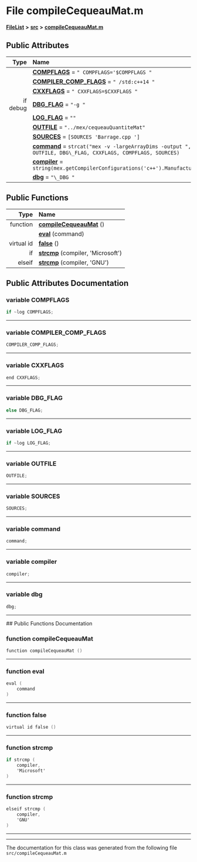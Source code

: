 

# File compileCequeauMat.m



[**FileList**](files.md) **>** [**src**](dir_68267d1309a1af8e8297ef4c3efbcdba.md) **>** [**compileCequeauMat.m**](compileCequeauMat_8m.md)


























## Public Attributes

| Type | Name |
| ---: | :--- |
|   | [**COMPFLAGS**](#variable-compflags)   = `" COMPFLAGS='$COMPFLAGS "`<br> |
|   | [**COMPILER\_COMP\_FLAGS**](#variable-compiler_comp_flags)   = `" /std:c++14 "`<br> |
|   | [**CXXFLAGS**](#variable-cxxflags)   = `" CXXFLAGS=$CXXFLAGS "`<br> |
|  if debug | [**DBG\_FLAG**](#variable-dbg_flag)   = `"-g "`<br> |
|   | [**LOG\_FLAG**](#variable-log_flag)   = `""`<br> |
|   | [**OUTFILE**](#variable-outfile)   = `"../mex/cequeauQuantiteMat"`<br> |
|   | [**SOURCES**](#variable-sources)   = `[SOURCES 'Barrage.cpp ']`<br> |
|   | [**command**](#variable-command)   = `strcat("mex -v -largeArrayDims -output ", OUTFILE, DBG\_FLAG, CXXFLAGS, COMPFLAGS, SOURCES)`<br> |
|   | [**compiler**](#variable-compiler)   = `string(mex.getCompilerConfigurations('c++').Manufacturer)`<br> |
|   | [**dbg**](#variable-dbg)   = `"\_DBG "`<br> |
















## Public Functions

| Type | Name |
| ---: | :--- |
|  function | [**compileCequeauMat**](#function-compilecequeaumat) () <br> |
|   | [**eval**](#function-eval) (command) <br> |
| virtual id | [**false**](#function-false) () <br> |
|  if | [**strcmp**](#function-strcmp) (compiler, 'Microsoft') <br> |
|  elseif | [**strcmp**](#function-strcmp) (compiler, 'GNU') <br> |




























## Public Attributes Documentation




### variable COMPFLAGS 

```Objective-C
if ~log COMPFLAGS;
```




<hr>



### variable COMPILER\_COMP\_FLAGS 

```Objective-C
COMPILER_COMP_FLAGS;
```




<hr>



### variable CXXFLAGS 

```Objective-C
end CXXFLAGS;
```




<hr>



### variable DBG\_FLAG 

```Objective-C
else DBG_FLAG;
```




<hr>



### variable LOG\_FLAG 

```Objective-C
if ~log LOG_FLAG;
```




<hr>



### variable OUTFILE 

```Objective-C
OUTFILE;
```




<hr>



### variable SOURCES 

```Objective-C
SOURCES;
```




<hr>



### variable command 

```Objective-C
command;
```




<hr>



### variable compiler 

```Objective-C
compiler;
```




<hr>



### variable dbg 

```Objective-C
dbg;
```




<hr>
## Public Functions Documentation




### function compileCequeauMat 

```Objective-C
function compileCequeauMat () 
```




<hr>



### function eval 

```Objective-C
eval (
    command
) 
```




<hr>



### function false 

```Objective-C
virtual id false () 
```




<hr>



### function strcmp 

```Objective-C
if strcmp (
    compiler,
    'Microsoft'
) 
```




<hr>



### function strcmp 

```Objective-C
elseif strcmp (
    compiler,
    'GNU'
) 
```




<hr>

------------------------------
The documentation for this class was generated from the following file `src/compileCequeauMat.m`

